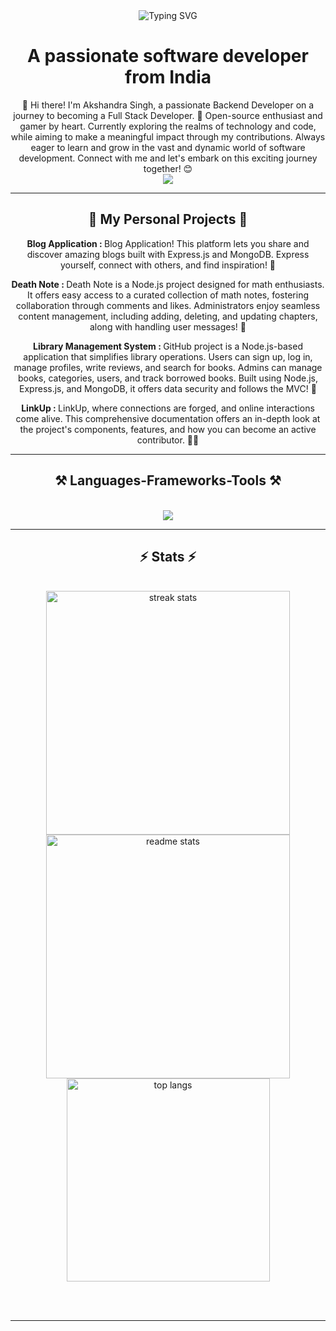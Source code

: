 <div align="center">
    <img src="https://readme-typing-svg.herokuapp.com?font=Fira+Code&weight=600&size=30&pause=1000&color=1D77F7&vCenter=true&random=false&width=350&lines=Hello+Guys!%F0%9F%91%8B;I'm+Akshandra+Singh"
        alt="Typing SVG" />
</div>

<h1 align="center">A passionate software developer from India</h1>

<div align="center">
    👋 Hi there! I'm Akshandra Singh, a passionate Backend Developer on a journey to becoming a Full Stack Developer. 🚀
    Open-source enthusiast and gamer by heart. Currently exploring the realms of technology and code, while aiming to
    make a meaningful impact through my contributions. Always eager to learn and grow in the vast and dynamic world of
    software development. Connect with me and let's embark on this exciting journey together! 😊
</div>

<div align="center">
    <a href="https://www.linkedin.com/in/akshandra-singh-7295742b6/" target="_blank">
        <img src="https://img.shields.io/badge/LinkedIn-0077B5?style=for-the-badge&logo=linkedin&logoColor=white"
            target="_blank" />
    </a>
</div>

<hr>

<div align="center">
    <h2>🧠 My Personal Projects 🧠</h2>
    <p><b>Blog Application : </b>Blog Application! This platform lets you share and discover amazing blogs built with
        Express.js and MongoDB. Express
        yourself, connect with others, and find inspiration! 🚀</p>
    <p><b>Death Note : </b>Death Note is a Node.js project designed for math enthusiasts. It offers easy access to a
        curated collection of math
        notes, fostering collaboration through comments and likes. Administrators enjoy seamless content management,
        including
        adding, deleting, and updating chapters, along with handling user messages! 🚀</p>
    <p><b> Library Management System : </b>GitHub project is a Node.js-based application that simplifies library
        operations. Users can sign up, log in, manage
        profiles, write reviews, and search for books. Admins can manage books, categories, users, and track borrowed
        books.
        Built using Node.js, Express.js, and MongoDB, it offers data security and follows the MVC! 🚀</p>
    <p><b>LinkUp : </b>LinkUp, where connections are forged, and online interactions come alive. This comprehensive
        documentation offers an
        in-depth look at the project's components, features, and how you can become an active contributor. 🤝🚀</p>
</div>

<hr />

<h2 align="center">⚒️ Languages-Frameworks-Tools ⚒️</h2>
<br />
<div align="center">
    <img
        src="https://skillicons.dev/icons?i=html,css,vscode,github,git,nodejs,javascript,typescript,express,mongodb,postman,electron,npm" />
</div>
<hr />

<h2 align="center">⚡ Stats ⚡</h2>
<br>
<div align=center>
    <img width=390
        src="https://github-readme-streak-stats-salesp07.vercel.app/?user=AkshandraSingh&count_private=true&theme=react&border_radius=10"
        alt="streak stats" />
    <img width=390
        src="https://github-readme-stats-salesp07.vercel.app/api?username=AkshandraSingh&count_private=true&show_icons=true&theme=react&rank_icon=github&border_radius=10"
        alt="readme stats" />
    <br />
    <img width=325 align="center"
        src="https://github-readme-stats-salesp07.vercel.app/api/top-langs/?username=AkshandraSingh&hide=HTML&langs_count=8&layout=compact&theme=react&border_radius=10&size_weight=0.5&count_weight=0.5&exclude_repo=github-readme-stats"
        alt="top langs" />
</div>

<br /><br />

<hr />

<br />
